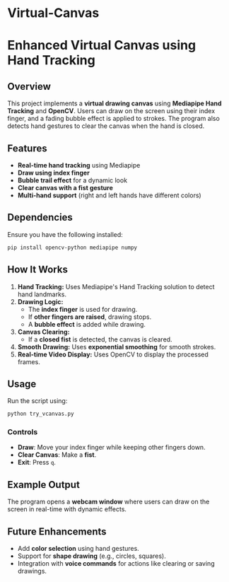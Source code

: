 # Virtual-Canvas
# Enhanced Virtual Canvas using Hand Tracking

## Overview
This project implements a **virtual drawing canvas** using **Mediapipe Hand Tracking** and **OpenCV**. Users can draw on the screen using their index finger, and a fading bubble effect is applied to strokes. The program also detects hand gestures to clear the canvas when the hand is closed.

## Features
- **Real-time hand tracking** using Mediapipe
- **Draw using index finger**
- **Bubble trail effect** for a dynamic look
- **Clear canvas with a fist gesture**
- **Multi-hand support** (right and left hands have different colors)

## Dependencies
Ensure you have the following installed:
```bash
pip install opencv-python mediapipe numpy
```

## How It Works
1. **Hand Tracking:** Uses Mediapipe's Hand Tracking solution to detect hand landmarks.
2. **Drawing Logic:**
   - The **index finger** is used for drawing.
   - If **other fingers are raised**, drawing stops.
   - A **bubble effect** is added while drawing.
3. **Canvas Clearing:**
   - If a **closed fist** is detected, the canvas is cleared.
4. **Smooth Drawing:** Uses **exponential smoothing** for smooth strokes.
5. **Real-time Video Display:** Uses OpenCV to display the processed frames.

## Usage
Run the script using:
```bash
python try_vcanvas.py
```
### Controls
- **Draw**: Move your index finger while keeping other fingers down.
- **Clear Canvas**: Make a **fist**.
- **Exit**: Press `q`.

## Example Output
The program opens a **webcam window** where users can draw on the screen in real-time with dynamic effects.

## Future Enhancements
- Add **color selection** using hand gestures.
- Support for **shape drawing** (e.g., circles, squares).
- Integration with **voice commands** for actions like clearing or saving drawings.


